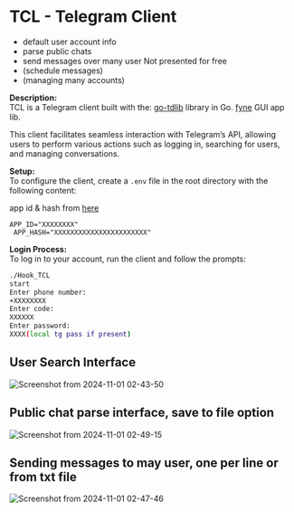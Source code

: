 # TCL - Telegram Client

- default user account info
- parse public chats
- send messages over many user
  Not presented for free
- (schedule messages)
- (managing many accounts)


**Description:**  
TCL is a Telegram client built with the:
[go-tdlib](https://github.com/zelenin/go-tdlib) library in Go. 
[fyne](https://fyne.io/) GUI app lib.

This client facilitates seamless interaction with Telegram’s API, allowing users to perform various actions such as logging in, searching for users, and managing conversations.

**Setup:**  
To configure the client, create a `.env` file in the root directory with the following content:

app id & hash from [here](https://my.telegram.org/apps)

```
APP_ID="XXXXXXXX"
 APP_HASH="XXXXXXXXXXXXXXXXXXXXXXX"
```


**Login Process:**  
To log in to your account, run the client and follow the prompts:

```bash
./Hook_TCL 
start
Enter phone number: 
+XXXXXXXX
Enter code: 
XXXXXX
Enter password: 
XXXX(local tg pass if present)
```

## User Search Interface

![Screenshot from 2024-11-01 02-43-50](https://github.com/user-attachments/assets/1e8a81ae-f815-4ba1-b886-49c7da9cd943)


## Public chat parse interface, save to file option

![Screenshot from 2024-11-01 02-49-15](https://github.com/user-attachments/assets/dd69a61e-5154-44d0-8f3e-762d1141f299)

## Sending messages to may user, one per line or from txt file

![Screenshot from 2024-11-01 02-47-46](https://github.com/user-attachments/assets/c4002f86-1772-4b25-9da2-0afb85025e84)




